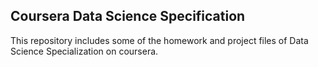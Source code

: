 ## Coursera Data Science Specification

This repository includes some of the homework and project files of Data Science Specialization on coursera.
